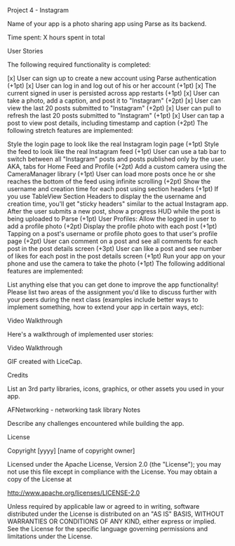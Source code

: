 Project 4 - Instagram

Name of your app is a photo sharing app using Parse as its backend.

Time spent: X hours spent in total

User Stories

The following required functionality is completed:

[x] User can sign up to create a new account using Parse authentication (+1pt)
[x] User can log in and log out of his or her account (+1pt)
[x] The current signed in user is persisted across app restarts (+1pt)
[x] User can take a photo, add a caption, and post it to "Instagram" (+2pt)
[x] User can view the last 20 posts submitted to "Instagram" (+2pt)
[x] User can pull to refresh the last 20 posts submitted to "Instagram" (+1pt)
[x] User can tap a post to view post details, including timestamp and caption (+2pt)
The following stretch features are implemented:

Style the login page to look like the real Instagram login page (+1pt)
Style the feed to look like the real Instagram feed (+1pt)
User can use a tab bar to switch between all "Instagram" posts and posts published only by the user. AKA, tabs for Home Feed and Profile (+2pt)
Add a custom camera using the CameraManager library (+1pt)
User can load more posts once he or she reaches the bottom of the feed using infinite scrolling (+2pt)
Show the username and creation time for each post using section headers (+1pt)
If you use TableView Section Headers to display the the username and creation time, you'll get "sticky headers" similar to the actual Instagram app.
After the user submits a new post, show a progress HUD while the post is being uploaded to Parse (+1pt)
User Profiles:
Allow the logged in user to add a profile photo (+2pt)
Display the profile photo with each post (+1pt)
Tapping on a post's username or profile photo goes to that user's profile page (+2pt)
User can comment on a post and see all comments for each post in the post details screen (+3pt)
User can like a post and see number of likes for each post in the post details screen (+1pt)
Run your app on your phone and use the camera to take the photo (+1pt)
The following additional features are implemented:

List anything else that you can get done to improve the app functionality!
Please list two areas of the assignment you'd like to discuss further with your peers during the next class (examples include better ways to implement something, how to extend your app in certain ways, etc):

Video Walkthrough

Here's a walkthrough of implemented user stories:

Video Walkthrough

GIF created with LiceCap.

Credits

List an 3rd party libraries, icons, graphics, or other assets you used in your app.

AFNetworking - networking task library
Notes

Describe any challenges encountered while building the app.

License

Copyright [yyyy] [name of copyright owner]

Licensed under the Apache License, Version 2.0 (the "License"); you may not use this file except in compliance with the License. You may obtain a copy of the License at

http://www.apache.org/licenses/LICENSE-2.0

Unless required by applicable law or agreed to in writing, software distributed under the License is distributed on an "AS IS" BASIS, WITHOUT WARRANTIES OR CONDITIONS OF ANY KIND, either express or implied. See the License for the specific language governing permissions and limitations under the License.
